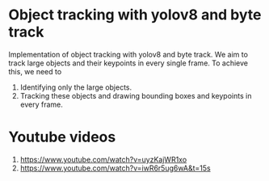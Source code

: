 # Object tracking with yolov8 and byte track
Implementation of object tracking with yolov8 and byte track. We aim to track large objects and their keypoints in every single frame. To achieve this, we need to

1. Identifying only the large objects.
2. Tracking these objects and drawing bounding boxes and keypoints in every frame.

# Youtube videos
1. https://www.youtube.com/watch?v=uyzKajWR1xo
2. https://www.youtube.com/watch?v=iwR6r5ug6wA&t=15s
